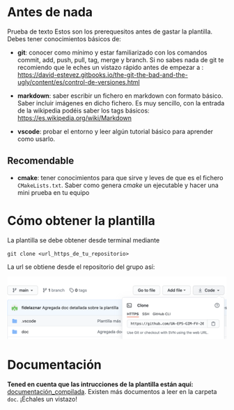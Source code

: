 # Antes de nada
Prueba de texto
Estos son los prerequesitos antes de gastar la plantilla. Debes tener conocimientos básicos de:

* **git**: conocer como mínimo y estar familiarizado con los comandos commit, add, push, pull, tag, merge y branch. Si no sabes nada de git te recomiendo que le eches un vistazo rápido antes de empezar a : https://david-estevez.gitbooks.io/the-git-the-bad-and-the-ugly/content/es/control-de-versiones.html

* **markdown**: saber escribir un fichero en markdown con formato básico. Saber incluir imágenes en dicho fichero. Es muy sencillo, con la entrada de la wikipedia podéis saber los tags básicos: https://es.wikipedia.org/wiki/Markdown

* **vscode**: probar el entorno y leer algún tutorial básico para aprender como usarlo. 


## Recomendable
* **cmake**: tener conocimientos para que sirve y leves de que es el fichero `CMakeLists.txt`. Saber como genera *cmake* un ejecutable y hacer una mini prueba en tu equipo

# Cómo obtener la plantilla

La plantilla se debe obtener desde terminal mediante 

~~~ 
git clone <url_https_de_tu_repositorio>
~~~
La url se obtiene desde el repositorio del grupo así:

![](otros/img/git_u.png)

# Documentación

**Tened en cuenta que las intrucciones de la plantilla están aquí:** 
[documentación_compilada](doc/plantilla_doc.html). Existen más documentos a leer en la carpeta `doc`. ¡Échales un vistazo!
